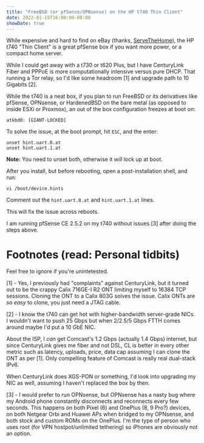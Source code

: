 ```yaml
---
title: "FreeBSD (or pfSense/OPNsense) on the HP t740 Thin Client"
date: 2022-01-15T16:00:00-08:00
showDate: true
---
```


While expensive and hard to find on eBay (thanks,
[ServeTheHome](https://www.servethehome.com/)), the HP t740 "Thin Client" is a
great pfSense box if you want more power, or a compact home server.

While I could get away with a t730 or t620 Plus, but I have CenturyLink Fiber
and PPPoE is more computationally intensive versus pure DHCP. That running a
Tor relay, so I'd like some headroom [1] and upgrade path to 10 Gigabits [2].

While the t740 is a neat box, if you plan to run FreeBSD or its derivatives
like pfSense, OPNsense, or HardenedBSD on the bare metal (as opposed to inside
ESXi or Proxmox), an out of the box configuration freezes at boot on:

    atkbd0: [GIANT-LOCKED]

To solve the issue, at the boot prompt, hit `ESC`, and the enter:

    unset hint.uart.0.at
    unset hint.uart.1.at

**Note:** You need to unset both, otherwise it *will* lock up at boot.

After you install, but before rebooting, open a post-installation shell, and
run:

    vi /boot/device.hints

Comment out the `hint.uart.0.at` and `hint.uart.1.at` lines.

This will fix the issue across reboots.

I am running pfSense CE 2.5.2 on my t740 without issues [3] after doing the
steps above.

# Footnotes (read: Personal tidbits)

Feel free to ignore if you're unintetested.

[1] - Yes, I previously had "complaints" against CenturyLink, but it turned out
to be the crappy Calix 716GE-I R2 ONT limiting myself to 16384 TCP sessions.
Cloning the ONT to a Calix 803G solves the issue. Calix ONTs are *so easy* to
clone, you just need a JTAG cable.

[2] - I know the t740 can get hot with higher-bandwidth server-grade NICs. I
wouldn't want to push 25 Gbps but when 2/2.5/5 Gbps FTTH comes around maybe I'd
put a 10 GbE NIC.

About the ISP, I *can* get Comcast's 1.2 Gbps (actually 1.4 Gbps) internet, but
since CenturyLink gives me fiber and not DSL, CL is better in every other
metric such as latency, uploads, price, data cap assuming I can clone the ONT
as per [1]. Only compelling feature of Comcast is really real dual-stack IPv6.

When CenturyLink does XGS-PON or something, I'd look into upgrading my NIC as
well, assuming I haven't replaced the box by then.

[3] - I would prefer to run OPNsense, but OPNsense has a nasty bug where my
Android phone constantly disconnects and reconnects every few seconds. This
happens on both Pixel (6) and OnePlus (8, 9 Pro?) devices, on both Netgear Orbi
and Huawei APs when bridged to my OPNsense, and both stock and custom ROMs on
the OnePlus. I'm the type of person who uses root (for VPN hostpot/unlimited
tethering) so iPhones are obviously not an option.
